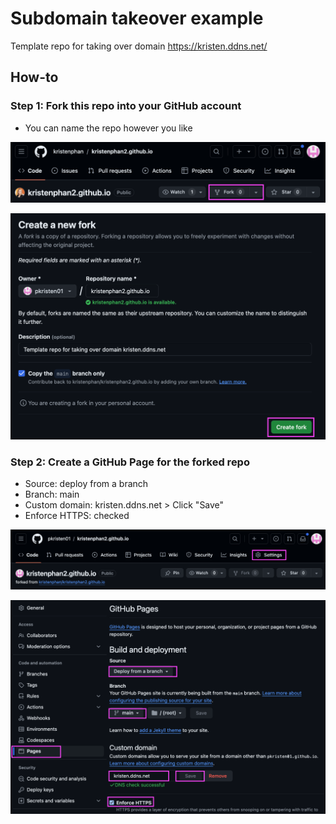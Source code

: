 # Subdomain takeover example
Template repo for taking over domain https://kristen.ddns.net/

## How-to
### Step 1: Fork this repo into your GitHub account
  - You can name the repo however you like

![Alt text](/resources/step1-1.png)

![Alt text](/resources/step1-2.png)

### Step 2: Create a GitHub Page for the forked repo
- Source: deploy from a branch
- Branch: main
- Custom domain: kristen.ddns.net > Click "Save"
- Enforce HTTPS: checked

![Alt text](/resources/step2-1.png)

![Alt text](/resources/step2-2.png)
